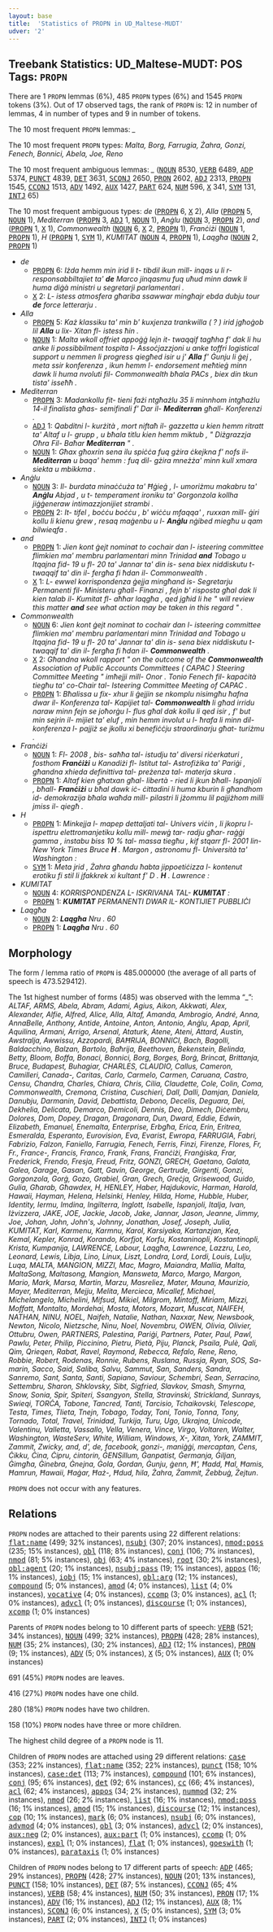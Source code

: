 ```yaml
---
layout: base
title:  'Statistics of PROPN in UD_Maltese-MUDT'
udver: '2'
---
```


## Treebank Statistics: UD_Maltese-MUDT: POS Tags: `PROPN`

There are 1 `PROPN` lemmas (6%), 485 `PROPN` types (6%) and 1545 `PROPN` tokens (3%).
Out of 17 observed tags, the rank of `PROPN` is: 12 in number of lemmas, 4 in number of types and 9 in number of tokens.

The 10 most frequent `PROPN` lemmas: <em>_</em>

The 10 most frequent `PROPN` types:  <em>Malta, Borg, Farrugia, Żahra, Gonzi, Fenech, Bonnici, Abela, Joe, Reno</em>

The 10 most frequent ambiguous lemmas: <em>_</em> (<tt><a href="mt_mudt-pos-NOUN.html">NOUN</a></tt> 8530, <tt><a href="mt_mudt-pos-VERB.html">VERB</a></tt> 6489, <tt><a href="mt_mudt-pos-ADP.html">ADP</a></tt> 5374, <tt><a href="mt_mudt-pos-PUNCT.html">PUNCT</a></tt> 4839, <tt><a href="mt_mudt-pos-DET.html">DET</a></tt> 3631, <tt><a href="mt_mudt-pos-SCONJ.html">SCONJ</a></tt> 2650, <tt><a href="mt_mudt-pos-PRON.html">PRON</a></tt> 2602, <tt><a href="mt_mudt-pos-ADJ.html">ADJ</a></tt> 2313, <tt><a href="mt_mudt-pos-PROPN.html">PROPN</a></tt> 1545, <tt><a href="mt_mudt-pos-CCONJ.html">CCONJ</a></tt> 1513, <tt><a href="mt_mudt-pos-ADV.html">ADV</a></tt> 1492, <tt><a href="mt_mudt-pos-AUX.html">AUX</a></tt> 1427, <tt><a href="mt_mudt-pos-PART.html">PART</a></tt> 624, <tt><a href="mt_mudt-pos-NUM.html">NUM</a></tt> 596, <tt><a href="mt_mudt-pos-X.html">X</a></tt> 341, <tt><a href="mt_mudt-pos-SYM.html">SYM</a></tt> 131, <tt><a href="mt_mudt-pos-INTJ.html">INTJ</a></tt> 65)

The 10 most frequent ambiguous types:  <em>de</em> (<tt><a href="mt_mudt-pos-PROPN.html">PROPN</a></tt> 6, <tt><a href="mt_mudt-pos-X.html">X</a></tt> 2), <em>Alla</em> (<tt><a href="mt_mudt-pos-PROPN.html">PROPN</a></tt> 5, <tt><a href="mt_mudt-pos-NOUN.html">NOUN</a></tt> 1), <em>Mediterran</em> (<tt><a href="mt_mudt-pos-PROPN.html">PROPN</a></tt> 3, <tt><a href="mt_mudt-pos-ADJ.html">ADJ</a></tt> 1, <tt><a href="mt_mudt-pos-NOUN.html">NOUN</a></tt> 1), <em>Anġlu</em> (<tt><a href="mt_mudt-pos-NOUN.html">NOUN</a></tt> 3, <tt><a href="mt_mudt-pos-PROPN.html">PROPN</a></tt> 2), <em>and</em> (<tt><a href="mt_mudt-pos-PROPN.html">PROPN</a></tt> 1, <tt><a href="mt_mudt-pos-X.html">X</a></tt> 1), <em>Commonwealth</em> (<tt><a href="mt_mudt-pos-NOUN.html">NOUN</a></tt> 6, <tt><a href="mt_mudt-pos-X.html">X</a></tt> 2, <tt><a href="mt_mudt-pos-PROPN.html">PROPN</a></tt> 1), <em>Franċiżi</em> (<tt><a href="mt_mudt-pos-NOUN.html">NOUN</a></tt> 1, <tt><a href="mt_mudt-pos-PROPN.html">PROPN</a></tt> 1), <em>H</em> (<tt><a href="mt_mudt-pos-PROPN.html">PROPN</a></tt> 1, <tt><a href="mt_mudt-pos-SYM.html">SYM</a></tt> 1), <em>KUMITAT</em> (<tt><a href="mt_mudt-pos-NOUN.html">NOUN</a></tt> 4, <tt><a href="mt_mudt-pos-PROPN.html">PROPN</a></tt> 1), <em>Laqgħa</em> (<tt><a href="mt_mudt-pos-NOUN.html">NOUN</a></tt> 2, <tt><a href="mt_mudt-pos-PROPN.html">PROPN</a></tt> 1)


* <em>de</em>
  * <tt><a href="mt_mudt-pos-PROPN.html">PROPN</a></tt> 6: <em>Iżda hemm min irid li t- tibdil ikun mill- inqas u li r- responsabbiltajiet ta' <b>de</b> Marco jinqasmu fuq uħud minn dawk li huma diġà ministri u segretarji parlamentari .</em>
  * <tt><a href="mt_mudt-pos-X.html">X</a></tt> 2: <em>L- istess atmosfera għariba ssawwar mingħajr ebda dubju tour <b>de</b> force letterarju .</em>
* <em>Alla</em>
  * <tt><a href="mt_mudt-pos-PROPN.html">PROPN</a></tt> 5: <em>Każ klassiku ta' min b' kuxjenza trankwilla ( ? ) irid jgħoġob lil <b>Alla</b> u lix- Xitan fl- istess ħin .</em>
  * <tt><a href="mt_mudt-pos-NOUN.html">NOUN</a></tt> 1: <em>Malta wkoll offriet appoġġ lejn it- twaqqif tagħha f' dak li hu anke li possibbilment tospita l- Assoċjazzjoni u anke toffri logistical support u nemmen li progress qiegħed isir u j' <b>Alla</b> f' Ġunju li ġej , meta ssir konferenza , ikun hemm l- endorsement meħtieġ minn dawk li huma nvoluti fil- Commonwealth bħala PACs , biex din tkun tista' isseħħ .</em>
* <em>Mediterran</em>
  * <tt><a href="mt_mudt-pos-PROPN.html">PROPN</a></tt> 3: <em>Madankollu fit- tieni fażi ntgħażlu 35 li minnhom intgħażlu 14-il finalista għas- semifinali f' Dar il- <b>Mediterran</b> għall- Konferenzi .</em>
  * <tt><a href="mt_mudt-pos-ADJ.html">ADJ</a></tt> 1: <em>Qabditni l- kurżità , mort niftaħ il- gazzetta u kien hemm ritratt ta' Altaf u l- grupp , u bħala titlu kien hemm miktub , " Diżgrazzja Oħra Fil- Baħar <b>Mediterran</b> " .</em>
  * <tt><a href="mt_mudt-pos-NOUN.html">NOUN</a></tt> 1: <em>Għax għoxrin sena ilu spiċċa fuq gżira ċkejkna f' nofs il- <b>Mediterran</b> u baqa' hemm : fuq dil- gżira mneżża' minn kull xmara siekta u mbikkma .</em>
* <em>Anġlu</em>
  * <tt><a href="mt_mudt-pos-NOUN.html">NOUN</a></tt> 3: <em>Il- burdata minaċċuża ta' Ħġieġ , l- umoriżmu makabru ta' <b>Anġlu</b> Abjad , u t- temperament ironiku ta' Gorgonzola kollha jiġġeneraw intimazzjonijiet strambi .</em>
  * <tt><a href="mt_mudt-pos-PROPN.html">PROPN</a></tt> 2: <em>It- tifel , boċċu boċċu , b' wiċċu mfaqqa' , ruxxan mill- ġiri kollu li kienu ġrew , resaq maġenbu u l- <b>Anġlu</b> nġibed miegħu u qam bilwieqfa .</em>
* <em>and</em>
  * <tt><a href="mt_mudt-pos-PROPN.html">PROPN</a></tt> 1: <em>Jien kont ġejt nominat to cochair dan l- isteering committee flimkien ma' membru parlamentari minn Trinidad <b>and</b> Tobago u ltqajna fid- 19 u fl- 20 ta' Jannar ta' din is- sena biex niddiskutu t- twaqqif ta' din il- fergħa fi ħdan il- Commonwealth .</em>
  * <tt><a href="mt_mudt-pos-X.html">X</a></tt> 1: <em>L- ewwel korrispondenza ġejja mingħand is- Segretarju Permanenti fil- Ministeru għall- Finanzi , fejn b' risposta għal dak li kien talab il- Kumitat fl- aħħar laqgħa , qed jgħid li he " will review this matter <b>and</b> see what action may be taken in this regard " .</em>
* <em>Commonwealth</em>
  * <tt><a href="mt_mudt-pos-NOUN.html">NOUN</a></tt> 6: <em>Jien kont ġejt nominat to cochair dan l- isteering committee flimkien ma' membru parlamentari minn Trinidad and Tobago u ltqajna fid- 19 u fl- 20 ta' Jannar ta' din is- sena biex niddiskutu t- twaqqif ta' din il- fergħa fi ħdan il- <b>Commonwealth</b> .</em>
  * <tt><a href="mt_mudt-pos-X.html">X</a></tt> 2: <em>Għandna wkoll rapport " on the outcome of the <b>Commonwealth</b> Association of Public Accounts Committees ( CAPAC ) Steering Committee Meeting " imħejji mill- Onor . Tonio Fenech fil- kapaċità tiegħu ta' co-Chair tal- Isteering Committee Meeting of CAPAC .</em>
  * <tt><a href="mt_mudt-pos-PROPN.html">PROPN</a></tt> 1: <em>Bħalissa u fix- xhur li ġejjin se nkomplu nisimgħu ħafna dwar il- Konferenza tal- Kapijiet tal- <b>Commonwealth</b> li għad irridu naraw minn fejn se joħorġu l- flus għal dak kollu li qed isir , f' but min sejrin il- mijiet ta' eluf , min hemm involut u l- ħrafa li minn dil- konferenza l- pajjiż se jkollu xi benefiċċju straordinarju għat- turiżmu .</em>
* <em>Franċiżi</em>
  * <tt><a href="mt_mudt-pos-NOUN.html">NOUN</a></tt> 1: <em>Fl- 2008 , bis- saħħa tal- istudju ta' diversi riċerkaturi , fosthom <b>Franċiżi</b> u Kanadiżi fl- Istitut tal- Astrofiżika ta' Pariġi , għandna xhieda definittiva tal- preżenza tal- materja skura .</em>
  * <tt><a href="mt_mudt-pos-PROPN.html">PROPN</a></tt> 1: <em>Altaf kien għatxan għal- libertà - ried li jkun bħall- Ispanjoli , bħall- <b>Franċiżi</b> u bħal dawk iċ- ċittadini li huma kburin li għandhom id- demokrazija bħala waħda mill- pilastri li jżommu lil pajjiżhom milli jmiss il- qiegħ .</em>
* <em>H</em>
  * <tt><a href="mt_mudt-pos-PROPN.html">PROPN</a></tt> 1: <em>Minkejja l- mapep dettaljati tal- Univers viċin , li jkopru l- ispettru elettromanjetiku kollu mill- mewġ tar- radju għar- raġġi gamma , instabu biss 10 % tal- massa tiegħu , kif stqarr fl- 2001 lin- New York Times Bruce <b>H</b> . Margon , astronomu fl- Università ta' Washington :</em>
  * <tt><a href="mt_mudt-pos-SYM.html">SYM</a></tt> 1: <em>Meta jrid , Żahra għandu ħabta jippoetiċizza l- kontenut erotiku fi stil li jfakkrek xi kultant f' D . <b>H</b> . Lawrence :</em>
* <em>KUMITAT</em>
  * <tt><a href="mt_mudt-pos-NOUN.html">NOUN</a></tt> 4: <em>KORRISPONDENZA L- ISKRIVANA TAL- <b>KUMITAT</b> :</em>
  * <tt><a href="mt_mudt-pos-PROPN.html">PROPN</a></tt> 1: <em><b>KUMITAT</b> PERMANENTI DWAR IL- KONTIJIET PUBBLIĊI</em>
* <em>Laqgħa</em>
  * <tt><a href="mt_mudt-pos-NOUN.html">NOUN</a></tt> 2: <em><b>Laqgħa</b> Nru . 60</em>
  * <tt><a href="mt_mudt-pos-PROPN.html">PROPN</a></tt> 1: <em><b>Laqgħa</b> Nru . 60</em>

## Morphology

The form / lemma ratio of `PROPN` is 485.000000 (the average of all parts of speech is 473.529412).

The 1st highest number of forms (485) was observed with the lemma “_”: <em>ALTAF, ARMS, Abela, Abram, Adami, Agius, Aikon, Akkwati, Alex, Alexander, Alfie, Alfred, Alice, Alla, Altaf, Amanda, Ambrogio, André, Anna, AnnaBelle, Anthony, Antide, Antoine, Anton, Antonio, Anġlu, Apap, April, Aquilina, Armani, Arrigo, Arsenal, Ataturk, Atene, Ateni, Attard, Austin, Awstralja, Awwissu, Azzopardi, BAĦRIJA, BONNICI, Bach, Bagolli, Baldacchino, Balzan, Bartolo, Baħrija, Beethoven, Bekenstein, Belinda, Betty, Bloom, Boffa, Bonaci, Bonnici, Borg, Borges, Borġ, Brincat, Brittanja, Bruce, Budapest, Buhagiar, CHARLES, CLAUDIO, Callus, Cameron, Camilleri, Canada-, Caritas, Carlo, Carmelo, Carmen, Caruana, Castro, Censu, Chandra, Charles, Chiara, Chris, Cilia, Claudette, Cole, Colin, Coma, Commonwealth, Cremona, Cristina, Cuschieri, Dall, Dalli, Damjan, Daniela, Danubju, Darmanin, David, Debattista, Debono, Decelis, Deguara, Dei, Dekhelia, Delicata, Demarco, Demicoli, Dennis, Deo, Dimech, Diċembru, Dolores, Dom, Dopey, Dragan, Dragonara, Dun, Dward, Eddie, Edwin, Elizabeth, Emanuel, Enemalta, Enterprise, Erbgħa, Erica, Erin, Eritrea, Esmeralda, Esperanto, Eurovision, Eva, Evarist, Ewropa, FARRUGIA, Fabri, Fabrizio, Falzon, Faniello, Farrugia, Fenech, Ferris, Finzi, Firenze, Flores, Fr, Fr., France-, Francis, Franco, Frank, Frans, Franċiżi, Franġiska, Frar, Frederick, Frendo, Fresja, Freud, Fritz, GONZI, GRECH, Gaetano, Galata, Galea, Garage, Gasan, Gatt, Gavin, George, Gertrude, Girgenti, Gonzi, Gorgonzola, Gorġ, Gozo, Grabiel, Gran, Grech, Greċja, Grisewood, Guido, Gulia, Għarab, Għawdex, H, HENLEY, Haber, Hajdukovic, Harman, Harold, Hawaii, Hayman, Helena, Helsinki, Henley, Hilda, Home, Hubble, Huber, Identity, Iermu, Imdina, Ingilterra, Inglott, Isabelle, Ispanjoli, Italja, Ivan, Iżvizzera, JAKE, JOE, Jackie, Jacob, Jake, Jannar, Jason, Jeanne, Jimmy, Joe, Johan, John, John's, Johnny, Jonathan, Josef, Joseph, Julia, KUMITAT, Karl, Karmenu, Karmnu, Karol, Karsiyaka, Kartanzjan, Kea, Kemal, Kepler, Konrad, Korando, Korfjot, Korfu, Kostaninopli, Kostantinopli, Krista, Kumpanija, LAWRENCE, Labour, Laqgħa, Lawrence, Lazzru, Leo, Leonard, Lewis, Libja, Lino, Linux, Liszt, Londra, Lord, Lordi, Louis, Lulju, Luqa, MALTA, MANGION, MIZZI, Mac, Magro, Maiandra, Mallia, Malta, MaltaSong, Maltasong, Mangion, Mansweta, Marco, Margo, Margon, Mario, Mark, Marsa, Martin, Marzu, Masreliez, Mater, Mauna, Maurizio, Mayer, Mediterran, Mejju, Melita, Mercieca, Micallef, Michael, Michelangelo, Michelini, Mifsud, Mikiel, Milgrom, Mintoff, Miriam, Mizzi, Moffatt, Montalto, Mordehai, Mosta, Motors, Mozart, Muscat, NAIFEH, NATHAN, NINU, NOEL, Naifeh, Natalie, Nathan, Naxxar, New, Newsbook, Newton, Nicolo, Nietzsche, Ninu, Noel, Novembru, OWEN, Olivia, Olivier, Ottubru, Owen, PARTNERS, Palestina, Pariġi, Partners, Pater, Paul, Pawl, Pawlu, Peter, Philip, Piccinino, Pietru, Pietà, Piju, Planck, Psaila, Pulè, Qali, Qim, Qrieqen, Rabat, Ravel, Raymond, Rebecca, Refalo, Rene, Reno, Robbie, Robert, Rodenas, Ronnie, Rubens, Ruslana, Russja, Ryan, SOS, Sa-marin, Sacco, Said, Saliba, Salvu, Sammut, San, Sanders, Sandra, Sanremo, Sant, Santa, Santi, Sapiano, Saviour, Schembri, Sean, Serracino, Settembru, Sharon, Shklovsky, Sibt, Sigfried, Slavkov, Smash, Smyrna, Snow, Sonia, Spir, Spiteri, Ssangyon, Stella, Stravinski, Strickland, Sunrays, Swieqi, TORĊA, Tabone, Tancred, Tanti, Tarcisio, Tchaikovski, Telescope, Testa, Times, Tlieta, Tnejn, Tobago, Today, Toni, Tonio, Tonna, Tony, Tornado, Total, Travel, Trinidad, Turkija, Turu, Ugo, Ukrajna, Unicode, Valentinu, Valletta, Vassallo, Vella, Venera, Vince, Virgo, Voltaren, Walter, Washington, WasteServ, White, William, Windows, X-, Xitan, York, ZAMMIT, Zammit, Zwicky, and, d', de, facebook, gonzi-, maniġġi, mercaptan, Ċens, Ċikku, Ċina, Ċipru, ċintorin, ĠENSillum, Ġanpatist, Ġermanja, Ġiljan, Ġimgħa, Ġinebra, Ġnejna, Ġola, Ġordan, Ġunju, ġenn, Ħ', Ħadd, Ħal, Ħamis, Ħamrun, Ħawaii, Ħaġar, Ħaż-, Ħdud, ħila, Żahra, Żammit, Żebbuġ, Żejtun</em>.

`PROPN` does not occur with any features.


## Relations

`PROPN` nodes are attached to their parents using 22 different relations: <tt><a href="mt_mudt-dep-flat-name.html">flat:name</a></tt> (499; 32% instances), <tt><a href="mt_mudt-dep-nsubj.html">nsubj</a></tt> (307; 20% instances), <tt><a href="mt_mudt-dep-nmod-poss.html">nmod:poss</a></tt> (235; 15% instances), <tt><a href="mt_mudt-dep-obl.html">obl</a></tt> (118; 8% instances), <tt><a href="mt_mudt-dep-conj.html">conj</a></tt> (106; 7% instances), <tt><a href="mt_mudt-dep-nmod.html">nmod</a></tt> (81; 5% instances), <tt><a href="mt_mudt-dep-obj.html">obj</a></tt> (63; 4% instances), <tt><a href="mt_mudt-dep-root.html">root</a></tt> (30; 2% instances), <tt><a href="mt_mudt-dep-obl-agent.html">obl:agent</a></tt> (20; 1% instances), <tt><a href="mt_mudt-dep-nsubj-pass.html">nsubj:pass</a></tt> (19; 1% instances), <tt><a href="mt_mudt-dep-appos.html">appos</a></tt> (16; 1% instances), <tt><a href="mt_mudt-dep-iobj.html">iobj</a></tt> (15; 1% instances), <tt><a href="mt_mudt-dep-obl-arg.html">obl:arg</a></tt> (12; 1% instances), <tt><a href="mt_mudt-dep-compound.html">compound</a></tt> (5; 0% instances), <tt><a href="mt_mudt-dep-amod.html">amod</a></tt> (4; 0% instances), <tt><a href="mt_mudt-dep-list.html">list</a></tt> (4; 0% instances), <tt><a href="mt_mudt-dep-vocative.html">vocative</a></tt> (4; 0% instances), <tt><a href="mt_mudt-dep-ccomp.html">ccomp</a></tt> (3; 0% instances), <tt><a href="mt_mudt-dep-acl.html">acl</a></tt> (1; 0% instances), <tt><a href="mt_mudt-dep-advcl.html">advcl</a></tt> (1; 0% instances), <tt><a href="mt_mudt-dep-discourse.html">discourse</a></tt> (1; 0% instances), <tt><a href="mt_mudt-dep-xcomp.html">xcomp</a></tt> (1; 0% instances)

Parents of `PROPN` nodes belong to 10 different parts of speech: <tt><a href="mt_mudt-pos-VERB.html">VERB</a></tt> (521; 34% instances), <tt><a href="mt_mudt-pos-NOUN.html">NOUN</a></tt> (499; 32% instances), <tt><a href="mt_mudt-pos-PROPN.html">PROPN</a></tt> (428; 28% instances), <tt><a href="mt_mudt-pos-NUM.html">NUM</a></tt> (35; 2% instances),  (30; 2% instances), <tt><a href="mt_mudt-pos-ADJ.html">ADJ</a></tt> (12; 1% instances), <tt><a href="mt_mudt-pos-PRON.html">PRON</a></tt> (9; 1% instances), <tt><a href="mt_mudt-pos-ADV.html">ADV</a></tt> (5; 0% instances), <tt><a href="mt_mudt-pos-X.html">X</a></tt> (5; 0% instances), <tt><a href="mt_mudt-pos-AUX.html">AUX</a></tt> (1; 0% instances)

691 (45%) `PROPN` nodes are leaves.

416 (27%) `PROPN` nodes have one child.

280 (18%) `PROPN` nodes have two children.

158 (10%) `PROPN` nodes have three or more children.

The highest child degree of a `PROPN` node is 11.

Children of `PROPN` nodes are attached using 29 different relations: <tt><a href="mt_mudt-dep-case.html">case</a></tt> (353; 22% instances), <tt><a href="mt_mudt-dep-flat-name.html">flat:name</a></tt> (352; 22% instances), <tt><a href="mt_mudt-dep-punct.html">punct</a></tt> (158; 10% instances), <tt><a href="mt_mudt-dep-case-det.html">case:det</a></tt> (113; 7% instances), <tt><a href="mt_mudt-dep-compound.html">compound</a></tt> (101; 6% instances), <tt><a href="mt_mudt-dep-conj.html">conj</a></tt> (95; 6% instances), <tt><a href="mt_mudt-dep-det.html">det</a></tt> (92; 6% instances), <tt><a href="mt_mudt-dep-cc.html">cc</a></tt> (66; 4% instances), <tt><a href="mt_mudt-dep-acl.html">acl</a></tt> (62; 4% instances), <tt><a href="mt_mudt-dep-appos.html">appos</a></tt> (34; 2% instances), <tt><a href="mt_mudt-dep-nummod.html">nummod</a></tt> (32; 2% instances), <tt><a href="mt_mudt-dep-nmod.html">nmod</a></tt> (26; 2% instances), <tt><a href="mt_mudt-dep-list.html">list</a></tt> (16; 1% instances), <tt><a href="mt_mudt-dep-nmod-poss.html">nmod:poss</a></tt> (16; 1% instances), <tt><a href="mt_mudt-dep-amod.html">amod</a></tt> (15; 1% instances), <tt><a href="mt_mudt-dep-discourse.html">discourse</a></tt> (12; 1% instances), <tt><a href="mt_mudt-dep-cop.html">cop</a></tt> (10; 1% instances), <tt><a href="mt_mudt-dep-mark.html">mark</a></tt> (6; 0% instances), <tt><a href="mt_mudt-dep-nsubj.html">nsubj</a></tt> (6; 0% instances), <tt><a href="mt_mudt-dep-advmod.html">advmod</a></tt> (4; 0% instances), <tt><a href="mt_mudt-dep-obl.html">obl</a></tt> (3; 0% instances), <tt><a href="mt_mudt-dep-advcl.html">advcl</a></tt> (2; 0% instances), <tt><a href="mt_mudt-dep-aux-neg.html">aux:neg</a></tt> (2; 0% instances), <tt><a href="mt_mudt-dep-aux-part.html">aux:part</a></tt> (1; 0% instances), <tt><a href="mt_mudt-dep-ccomp.html">ccomp</a></tt> (1; 0% instances), <tt><a href="mt_mudt-dep-expl.html">expl</a></tt> (1; 0% instances), <tt><a href="mt_mudt-dep-flat.html">flat</a></tt> (1; 0% instances), <tt><a href="mt_mudt-dep-goeswith.html">goeswith</a></tt> (1; 0% instances), <tt><a href="mt_mudt-dep-parataxis.html">parataxis</a></tt> (1; 0% instances)

Children of `PROPN` nodes belong to 17 different parts of speech: <tt><a href="mt_mudt-pos-ADP.html">ADP</a></tt> (465; 29% instances), <tt><a href="mt_mudt-pos-PROPN.html">PROPN</a></tt> (428; 27% instances), <tt><a href="mt_mudt-pos-NOUN.html">NOUN</a></tt> (201; 13% instances), <tt><a href="mt_mudt-pos-PUNCT.html">PUNCT</a></tt> (158; 10% instances), <tt><a href="mt_mudt-pos-DET.html">DET</a></tt> (87; 5% instances), <tt><a href="mt_mudt-pos-CCONJ.html">CCONJ</a></tt> (65; 4% instances), <tt><a href="mt_mudt-pos-VERB.html">VERB</a></tt> (58; 4% instances), <tt><a href="mt_mudt-pos-NUM.html">NUM</a></tt> (50; 3% instances), <tt><a href="mt_mudt-pos-PRON.html">PRON</a></tt> (17; 1% instances), <tt><a href="mt_mudt-pos-ADV.html">ADV</a></tt> (16; 1% instances), <tt><a href="mt_mudt-pos-ADJ.html">ADJ</a></tt> (12; 1% instances), <tt><a href="mt_mudt-pos-AUX.html">AUX</a></tt> (8; 1% instances), <tt><a href="mt_mudt-pos-SCONJ.html">SCONJ</a></tt> (6; 0% instances), <tt><a href="mt_mudt-pos-X.html">X</a></tt> (5; 0% instances), <tt><a href="mt_mudt-pos-SYM.html">SYM</a></tt> (3; 0% instances), <tt><a href="mt_mudt-pos-PART.html">PART</a></tt> (2; 0% instances), <tt><a href="mt_mudt-pos-INTJ.html">INTJ</a></tt> (1; 0% instances)

